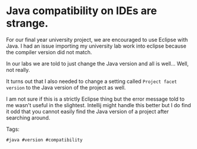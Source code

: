 # Java compatibility on IDEs are strange.
For our final year university project, we are encouraged to use Eclipse
with Java. I had an issue importing my university lab work into eclipse
because the compiler version did not match.

In our labs we are told to just change the Java version and all is
well... Well, not really.

It turns out that I also needed to change a setting called `Project
facet version` to the Java version of the project as well.

I am not sure if this is a strictly Eclipse thing but the error message
told to me wasn't useful in the slightest. Intellij might handle this
better but I do find it odd that you cannot easily find the Java version
of a project after searching around.

Tags:

    #java #version #compatibility
